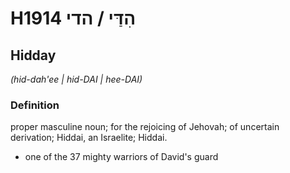 # H1914 הִדַּי / הדי

## Hidday

_(hid-dah'ee | hid-DAI | hee-DAI)_

### Definition

proper masculine noun; for the rejoicing of Jehovah; of uncertain derivation; Hiddai, an Israelite; Hiddai.

- one of the 37 mighty warriors of David's guard
